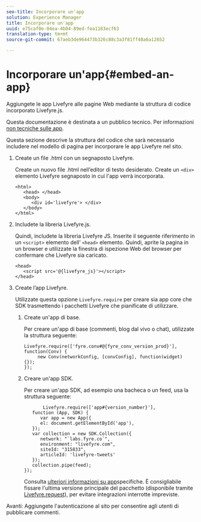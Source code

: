 ```yaml
---
seo-title: Incorporare un'app
solution: Experience Manager
title: Incorporare un'app
uuid: e75caf0e-04ea-4b04-89ed-fea1183ecf63
translation-type: tm+mt
source-git-commit: 67aeb3de964473b326c88c3a3f81ff48a6a12652

---
```



# Incorporare un'app{#embed-an-app}

Aggiungete le app Livefyre alle pagine Web mediante la struttura di codice incorporato Livefyre.js.

Questa documentazione è destinata a un pubblico tecnico. Per informazioni [non tecniche sulle app](/help/using/c-about-apps/c-about-apps.md).

Questa sezione descrive la struttura del codice che sarà necessario includere nel modello di pagina per incorporare le app Livefyre nel sito.

1. Create un file .html con un segnaposto Livefyre.

   Create un nuovo file .html nell’editor di testo desiderato. Create un `<div>` elemento Livefyre segnaposto in cui l'app verrà incorporata.

   ```
   <html> 
      <head> </head> 
      <body> 
         <div id='livefyre'> </div> 
      </body> 
   </html>
   ```

1. Includete la libreria Livefyre.js.

   Quindi, includete la libreria Livefyre JS. Inserite il seguente riferimento in un `<script>` elemento dell’ `<head>` elemento. Quindi, aprite la pagina in un browser e utilizzate la finestra di ispezione Web del browser per confermare che Livefyre sia caricato.

   ```
   <head> 
      <script src='@{livefyre_js}'></script> 
   </head> 
   ```

1. Create l’app Livefyre.

   Utilizzate questa opzione `Livefyre.require` per creare sia app core che SDK trasmettendo i pacchetti Livefyre che pianificate di utilizzare.

   1. Create un'app di base.

      Per creare un'app di base (commenti, blog dal vivo o chat), utilizzate la struttura seguente:

      ```
      Livefyre.require(['fyre.conv#@{fyre_conv_version_prod}'], function(Conv) { 
           new Conv(networkConfig, [convConfig], function(widget) {});  
      });  
      ```

   1. Creare un'app SDK.

      Per creare un'app SDK, ad esempio una bacheca o un feed, usa la struttura seguente:

      ```
             Livefyre.require(['app#{version_number}'], 
         function (App, SDK) { 
            var app = new App({ 
            el: document.getElementById('app'), 
         }); 
         var collection = new SDK.Collection({ 
            network: "`labs.fyre.co`", 
            environment: "livefyre.com", 
            siteId: "315833", 
            articleId: 'livefyre-tweets' 
         }); 
         collection.pipe(feed); 
      }); 
      ```

      Consulta [ulteriori informazioni su app](/help/using/c-about-apps/c-about-apps.md)specifiche. È consigliabile fissare l'ultima versione principale del pacchetto (disponibile tramite [Livefyre.request](https://cdn.livefyre.com/packages.html)), per evitare integrazioni interrotte impreviste.

Avanti: Aggiungete l'autenticazione al sito per consentire agli utenti di pubblicare commenti.
